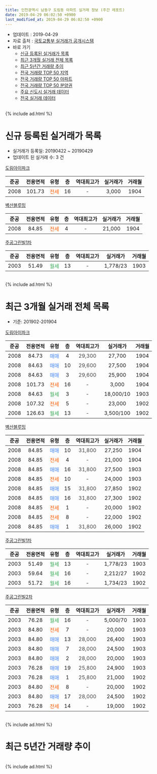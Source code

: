 ```yaml
---
title: 인천광역시 남동구 도림동 아파트 실거래 정보 (주간 레포트)
date: 2019-04-29 06:02:50 +0900
last_modified_at: 2019-04-29 06:02:50 +0900
---
```


* 업데이트 : 2019-04-29
* 자료 출처 : [국토교통부 실거래가 공개시스템](http://rt.molit.go.kr)
* 바로 가기
    * [신규 등록된 실거래가 목록](#신규-등록된-실거래가-목록)
    * [최근 3개월 실거래 전체 목록](#최근-3개월-실거래-전체-목록)
    * [최근 5년간 거래량 추이](#최근-5년간-거래량-추이)
    * [전국 거래량 TOP 50 지역](https://inasie.github.io/apt-trade-info/최근-3개월-전국에서-가장-거래가-많이-발생한-지역)
    * [전국 거래량 TOP 50 아파트](https://inasie.github.io/apt-trade-info/최근-3개월-전국에서-가장-거래가-많이-발생한-아파트)
    * [전국 거래량 TOP 50 분양권](https://inasie.github.io/apt-trade-info/최근-3개월-전국에서-가장-거래가-많이-발생한-분양권)
    * [주요 신도시 실거래 데이터](https://inasie.github.io/apt-trade-info/주요-신도시)
    * [전국 실거래 데이터](https://inasie.github.io/apt-trade-info/전국)
<br>
{% include ad.html %}
<br>

# 신규 등록된 실거래가 목록
* 실거래가 등록일: 20190422 ~ 20190429
* 업데이트 된 실거래 수: 3 건


[도림아이파크](https://search.naver.com/search.naver?query=%EC%9D%B8%EC%B2%9C%EA%B4%91%EC%97%AD%EC%8B%9C+%EB%82%A8%EB%8F%99%EA%B5%AC+%EB%8F%84%EB%A6%BC%EB%8F%99+%EB%8F%84%EB%A6%BC%EC%95%84%EC%9D%B4%ED%8C%8C%ED%81%AC)

|준공|전용면적|유형|층|역대최고가|실거래가|거래월|
|:---:|:---:|:---:|:---:|:---:|:---:|:---:|
|2008|101.73|<span style="color:#ff5a00">전세</span>|16|<span style="color:#444444">-</span>|3,000|1904|

[벽산블루밍](https://search.naver.com/search.naver?query=%EC%9D%B8%EC%B2%9C%EA%B4%91%EC%97%AD%EC%8B%9C+%EB%82%A8%EB%8F%99%EA%B5%AC+%EB%8F%84%EB%A6%BC%EB%8F%99+%EB%B2%BD%EC%82%B0%EB%B8%94%EB%A3%A8%EB%B0%8D)

|준공|전용면적|유형|층|역대최고가|실거래가|거래월|
|:---:|:---:|:---:|:---:|:---:|:---:|:---:|
|2008|84.85|<span style="color:#ff5a00">전세</span>|4|<span style="color:#444444">-</span>|21,000|1904|

[주공그린빌1차](https://search.naver.com/search.naver?query=%EC%9D%B8%EC%B2%9C%EA%B4%91%EC%97%AD%EC%8B%9C+%EB%82%A8%EB%8F%99%EA%B5%AC+%EB%8F%84%EB%A6%BC%EB%8F%99+%EC%A3%BC%EA%B3%B5%EA%B7%B8%EB%A6%B0%EB%B9%8C1%EC%B0%A8)

|준공|전용면적|유형|층|역대최고가|실거래가|거래월|
|:---:|:---:|:---:|:---:|:---:|:---:|:---:|
|2003|51.49|<span style="color:#34a853">월세</span>|13|<span style="color:#444444">-</span>|1,778/23|1903|


<br>
{% include ad.html %}
<br>

# 최근 3개월 실거래 전체 목록
* 기준: 201902-201904


[도림아이파크](https://search.naver.com/search.naver?query=%EC%9D%B8%EC%B2%9C%EA%B4%91%EC%97%AD%EC%8B%9C+%EB%82%A8%EB%8F%99%EA%B5%AC+%EB%8F%84%EB%A6%BC%EB%8F%99+%EB%8F%84%EB%A6%BC%EC%95%84%EC%9D%B4%ED%8C%8C%ED%81%AC)

|준공|전용면적|유형|층|역대최고가|실거래가|거래월|
|:---:|:---:|:---:|:---:|:---:|:---:|:---:|
|2008|84.73|<span style="color:#4285f3">매매</span>|4|<span style="color:#444444">29,300</span>|27,700|1904|
|2008|84.63|<span style="color:#4285f3">매매</span>|10|<span style="color:#444444">29,600</span>|27,500|1904|
|2008|84.63|<span style="color:#4285f3">매매</span>|3|<span style="color:#444444">29,600</span>|25,900|1904|
|2008|101.73|<span style="color:#ff5a00">전세</span>|16|<span style="color:#444444">-</span>|3,000|1904|
|2008|84.63|<span style="color:#34a853">월세</span>|3|<span style="color:#444444">-</span>|18,000/10|1903|
|2008|107.32|<span style="color:#ff5a00">전세</span>|5|<span style="color:#444444">-</span>|23,000|1902|
|2008|126.63|<span style="color:#34a853">월세</span>|13|<span style="color:#444444">-</span>|3,500/100|1902|

[벽산블루밍](https://search.naver.com/search.naver?query=%EC%9D%B8%EC%B2%9C%EA%B4%91%EC%97%AD%EC%8B%9C+%EB%82%A8%EB%8F%99%EA%B5%AC+%EB%8F%84%EB%A6%BC%EB%8F%99+%EB%B2%BD%EC%82%B0%EB%B8%94%EB%A3%A8%EB%B0%8D)

|준공|전용면적|유형|층|역대최고가|실거래가|거래월|
|:---:|:---:|:---:|:---:|:---:|:---:|:---:|
|2008|84.85|<span style="color:#4285f3">매매</span>|10|<span style="color:#444444">31,800</span>|27,250|1904|
|2008|84.85|<span style="color:#ff5a00">전세</span>|4|<span style="color:#444444">-</span>|21,000|1904|
|2008|84.85|<span style="color:#4285f3">매매</span>|16|<span style="color:#444444">31,800</span>|27,500|1903|
|2008|84.85|<span style="color:#ff5a00">전세</span>|10|<span style="color:#444444">-</span>|24,000|1903|
|2008|84.85|<span style="color:#4285f3">매매</span>|15|<span style="color:#444444">31,800</span>|27,850|1902|
|2008|84.85|<span style="color:#4285f3">매매</span>|16|<span style="color:#444444">31,800</span>|27,300|1902|
|2008|84.85|<span style="color:#ff5a00">전세</span>|1|<span style="color:#444444">-</span>|20,000|1902|
|2008|84.85|<span style="color:#ff5a00">전세</span>|8|<span style="color:#444444">-</span>|22,000|1902|
|2008|84.85|<span style="color:#4285f3">매매</span>|1|<span style="color:#444444">31,800</span>|26,000|1902|

[주공그린빌1차](https://search.naver.com/search.naver?query=%EC%9D%B8%EC%B2%9C%EA%B4%91%EC%97%AD%EC%8B%9C+%EB%82%A8%EB%8F%99%EA%B5%AC+%EB%8F%84%EB%A6%BC%EB%8F%99+%EC%A3%BC%EA%B3%B5%EA%B7%B8%EB%A6%B0%EB%B9%8C1%EC%B0%A8)

|준공|전용면적|유형|층|역대최고가|실거래가|거래월|
|:---:|:---:|:---:|:---:|:---:|:---:|:---:|
|2003|51.49|<span style="color:#34a853">월세</span>|13|<span style="color:#444444">-</span>|1,778/23|1903|
|2003|59.64|<span style="color:#34a853">월세</span>|16|<span style="color:#444444">-</span>|2,212/27|1902|
|2003|51.72|<span style="color:#34a853">월세</span>|16|<span style="color:#444444">-</span>|1,734/23|1902|

[주공그린빌2차](https://search.naver.com/search.naver?query=%EC%9D%B8%EC%B2%9C%EA%B4%91%EC%97%AD%EC%8B%9C+%EB%82%A8%EB%8F%99%EA%B5%AC+%EB%8F%84%EB%A6%BC%EB%8F%99+%EC%A3%BC%EA%B3%B5%EA%B7%B8%EB%A6%B0%EB%B9%8C2%EC%B0%A8)

|준공|전용면적|유형|층|역대최고가|실거래가|거래월|
|:---:|:---:|:---:|:---:|:---:|:---:|:---:|
|2003|76.28|<span style="color:#34a853">월세</span>|16|<span style="color:#444444">-</span>|5,000/70|1903|
|2003|84.80|<span style="color:#ff5a00">전세</span>|7|<span style="color:#444444">-</span>|20,000|1903|
|2003|84.80|<span style="color:#4285f3">매매</span>|13|<span style="color:#444444">28,000</span>|26,400|1903|
|2003|84.80|<span style="color:#4285f3">매매</span>|7|<span style="color:#444444">28,000</span>|24,500|1903|
|2003|84.80|<span style="color:#4285f3">매매</span>|2|<span style="color:#444444">28,000</span>|20,000|1903|
|2003|76.28|<span style="color:#4285f3">매매</span>|19|<span style="color:#444444">25,800</span>|24,900|1903|
|2003|76.28|<span style="color:#4285f3">매매</span>|1|<span style="color:#444444">25,800</span>|21,000|1902|
|2003|84.80|<span style="color:#ff5a00">전세</span>|8|<span style="color:#444444">-</span>|20,000|1902|
|2003|84.80|<span style="color:#4285f3">매매</span>|17|<span style="color:#444444">28,000</span>|24,500|1902|
|2003|76.28|<span style="color:#ff5a00">전세</span>|14|<span style="color:#444444">-</span>|19,000|1902|


<br>
{% include ad.html %}
<br>

# 최근 5년간 거래량 추이


<div style="width:100%;">
    <canvas id="deal_progress" height="200"></canvas>
</div>

<script>
new Chart(document.getElementById("deal_progress"), {
    type: 'line',
    data: {
        labels: ['201404','201405','201406','201407','201408','201409','201410','201411','201412','201501','201502','201503','201504','201505','201506','201507','201508','201509','201510','201511','201512','201601','201602','201603','201604','201605','201606','201607','201608','201609','201610','201611','201612','201701','201702','201703','201704','201705','201706','201707','201708','201709','201710','201711','201712','201801','201802','201803','201804','201805','201806','201807','201808','201809','201810','201811','201812','201901','201902','201903','201904'],
        datasets: [{
            label: '매매',
            pointRadius: 1,
            data: [14, 12, 6, 7, 14, 11, 10, 5, 5, 12, 10, 17, 7, 10, 9, 8, 13, 7, 11, 8, 1, 6, 6, 8, 6, 4, 12, 12, 5, 2, 11, 7, 4, 1, 1, 11, 11, 5, 11, 2, 10, 10, 10, 6, 2, 4, 8, 8, 1, 5, 4, 5, 6, 6, 5, 5, 3, 2, 5, 5, 4],
            borderColor: "rgba(255, 201, 14, 1)",
            backgroundColor: "rgba(255, 201, 14, 0.5)",
            fill: false,
            lineTension: 0
        },{
            label: '전월세',
            pointRadius: 1,
            data: [5, 2, 6, 2, 3, 9, 5, 5, 7, 3, 6, 5, 5, 7, 5, 11, 7, 5, 7, 7, 7, 7, 4, 8, 4, 4, 10, 5, 1, 3, 5, 4, 6, 2, 6, 4, 3, 4, 6, 9, 4, 10, 9, 4, 9, 9, 9, 10, 9, 6, 8, 7, 2, 3, 6, 3, 4, 7, 8, 5, 2],
            borderColor: "rgba(0, 141, 185, 1)",
            backgroundColor: "rgba(0, 141, 185, 0.5)",
            fill: false,
            lineTension: 0
        }
        ]
    },
    options: {
        responsive: true,
        title: {
            display: false
        },
        tooltips: {
            mode: 'index',
            intersect: false
        },
        hover: {
            mode: 'nearest',
            intersect: true
        },
        scales: {
            xAxes: [{
                display: true,
                scaleLabel: {
                    display: true,
                    labelString: '년/월'
                }
            }],
            yAxes: [{
                display: true,
                ticks: {
                    suggestedMin: 0,
                },
                scaleLabel: {
                    display: true,
                    labelString: '실거래 수'
                }
            }]
        }
    }
});

</script>


<br>
{% include ad.html %}
<br>

